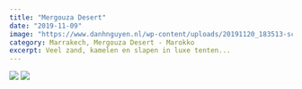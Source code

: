 ```yaml
---
title: "Mergouza Desert"
date: "2019-11-09"
image: "https://www.danhnguyen.nl/wp-content/uploads/20191120_183513-scaled.jpg"
category: Marrakech, Mergouza Desert - Marokko
excerpt: Veel zand, kamelen en slapen in luxe tenten...
---
```


![](https://www.danhnguyen.nl/wp-content/uploads//Screenshot_2020-05-25_at_16.39.28.png)
![](https://www.danhnguyen.nl/wp-content/uploads//Screenshot_2020-05-25_at_16.39.36.png)
